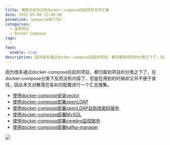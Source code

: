 ```yaml
---
title: 博客已发布过的docker-compose拉起项目文件汇集
date: 2022-05-09 23:48:06
permalink: /pages/e8b7f8/
categories:
  - 运维观止
  - Docker-Compose
tags:
  -
feed:
  enable: true
description: 因为很多通过docker-compose拉起的项目，都归属到项目的分类之下了，在docker-compose分类下反而没有内容了，但是在用到的时候却又并不便于查找，因此本文对散落在各处的配置进行一个汇总搜集。
---
```



因为很多通过docker-compose拉起的项目，都归属到项目的分类之下了，在docker-compose分类下反而没有内容了，但是在用到的时候却又并不便于查找，因此本文对散落在各处的配置进行一个汇总搜集。

- [使用docker-compose安装vector](http://fsvip.gitee.io/hexo-theme-fluid//pages/0322lius/#_1-1-%E4%BD%BF%E7%94%A8docker-compose%E5%AE%89%E8%A3%85vector)
- [使用docker-compose部署openLDAP](http://fsvip.gitee.io/hexo-theme-fluid//pages/700318/#%E5%B8%B8%E8%A7%84%E6%AD%A5%E9%AA%A4)
- [使用docker-compose部署openLDAP自助改密码服务](http://fsvip.gitee.io/hexo-theme-fluid//pages/3414.html#_3-%E9%85%8D%E7%BD%AE%E8%87%AA%E5%8A%A9%E4%BF%AE%E6%94%B9%E5%AF%86%E7%A0%81)
- [使用docker-compose部署MySQL](http://fsvip.gitee.io/hexo-theme-fluid//pages/3a0d5f/#_1-%E9%83%A8%E7%BD%B2mysql)
- [使用docker-compose部署cerebro监控服务](http://fsvip.gitee.io/hexo-theme-fluid//pages/5377.html)
- [使用docker-compose部署kafka-manager](http://fsvip.gitee.io/hexo-theme-fluid//pages/3504.html#_1-kafka-manager)


![](http://t.eryajf.net/imgs/2022/05/c6704e16e4b21cc1.jpg)